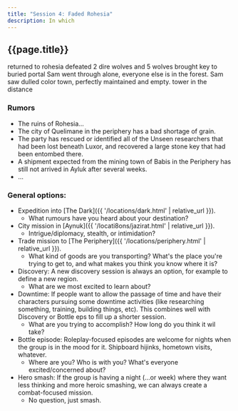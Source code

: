 ```yaml
---
title: "Session 4: Faded Rohesia"
description: In which
---
```


## {{page.title}}

returned to rohesia
defeated 2 dire wolves and 5 wolves
brought key to buried portal
Sam went through alone, everyone else is in the forest. Sam saw dulled color town, perfectly maintained and empty. tower in the distance

### Rumors
* The ruins of Rohesia...
* The city of Quelimane in the periphery has a bad shortage of grain.
* The party has rescued or identified all of the Unseen researchers that had been lost beneath Luxor, and recovered a large stone key that had been entombed there.
* A shipment expected from the mining town of Babis in the Periphery has still not arrived in Ayluk after several weeks.
* ...

### General options:
* Expedition into [The Dark]({{ '/locations/dark.html' | relative_url }}).
  * What rumours have you heard about your destination?
* City mission in [Aynuk]({{ '/locati8ons/jazirat.html' | relative_url }}).
  * Intrigue/diplomacy, stealth, or intimidation?
* Trade mission to [The Periphery]({{ '/locations/periphery.html' | relative_url }}).
  * What kind of goods are you transporting? What's the place you're trying to get to, and what makes you think you know where it is?
* Discovery: A new discovery session is always an option, for example to define a new region.
  * What are we most excited to learn about?
* Downtime: If people want to allow the passage of time and have their characters pursuing some downtime activities (like researching something, training, building things, etc). This combines well with Discovery or Bottle eps to fill up a shorter session.
  * What are you trying to accomplish? How long do you think it wil take?
* Bottle episode: Roleplay-focused episodes are welcome for nights when the group is in the mood for it. Shipboard hijinks, hometown visits, whatever.
  * Where are you? Who is with you? What's everyone excited/concerned about?
* Hero smash: If the group is having a night (...or week) where they want less thinking and more heroic smashing, we can always create a combat-focused mission.
  * No question, just smash.
